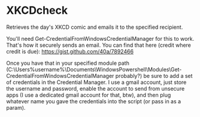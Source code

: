 # XKCDcheck
Retrieves the day's XKCD comic and emails it to the specified recipient.

You'll need Get-CredentialFromWindowsCredentialManager for this to work. That's how it securely sends an email. You can find that here (credit where credit is due):
https://gist.github.com/40a/7892466

Once you have that in your specified module path (C:\Users\%username%\Documents\WindowsPowershell\Modules\Get-CredentialFromWindowsCredentialManager probably?) be sure to add a set of credentials in the Credential Manager. I use a gmail account, just store the username and password, enable the account to send from unsecure apps (I use a dedicated gmail account for that, btw), and then plug whatever name you gave the credentials into the script (or pass in as a param).
